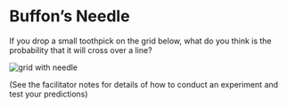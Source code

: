 # Buffon’s Needle

If you drop a small toothpick on the grid below, what do you think is the probability that it will cross over a line?

![grid with needle](../../images/buffons-needle-1.png)

(See the facilitator notes for details of how to conduct an experiment and test your predictions)

